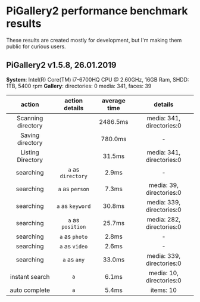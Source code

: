 # PiGallery2 performance benchmark results

These results are created mostly for development, but I'm making them public for curious users.

## PiGallery2 v1.5.8, 26.01.2019

**System**: Intel(R) Core(TM) i7-6700HQ CPU @ 2.60GHz, 16GB Ram, SHDD: 1TB, 5400 rpm
**Gallery**: directories: 0 media: 341, faces: 39

| action | action details | average time | details |
|:------:|:--------------:|:------------:|:-------:|
| Scanning directory |  | 2486.5ms | media: 341, directories:0 |
| Saving directory |  | 780.0ms | - |
| Listing Directory |  | 31.5ms | media: 341, directories:0 |
| searching | `a` as `directory` | 2.9ms | - |
| searching | `a` as `person` | 7.3ms | media: 39, directories:0 |
| searching | `a` as `keyword` | 30.8ms | media: 339, directories:0 |
| searching | `a` as `position` | 25.7ms | media: 282, directories:0 |
| searching | `a` as `photo` | 2.8ms | - |
| searching | `a` as `video` | 2.6ms | - |
| searching | `a` as `any` | 33.0ms | media: 339, directories:0 |
| instant search | `a` | 6.1ms | media: 10, directories:0 |
| auto complete | `a` | 5.4ms | items: 10 | 

